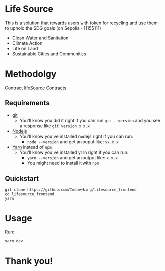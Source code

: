 # Life Source

This is a solution that rewards users with token for recycling and use them to uphold the SDG goals (on Sepolia - 11155111)

- Clean Water and Sanitation
- Climate Action
- Life on Land
- Sustainable Cities and Communities

# Methodolgy

Contract
[lifeSource Contracts](https://github.com/Imdavyking/LifeSourceContracts)

## Requirements

- [git](https://git-scm.com/book/en/v2/Getting-Started-Installing-Git)
  - You'll know you did it right if you can run `git --version` and you see a response like `git version x.x.x`
- [Nodejs](https://nodejs.org/en/)
  - You'll know you've installed nodejs right if you can run:
    - `node --version` and get an ouput like: `vx.x.x`
- [Yarn](https://classic.yarnpkg.com/lang/en/docs/install/) instead of `npm`
  - You'll know you've installed yarn right if you can run:
    - `yarn --version` and get an output like: `x.x.x`
    - You might need to install it with `npm`

## Quickstart

```
git clone https://github.com/Imdavyking/lifesource_frontend
cd lifesource_frontend
yarn
```

# Usage

Run:

```
yarn dev
```

# Thank you!
